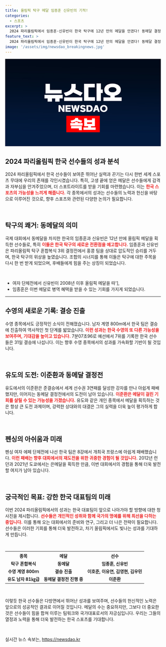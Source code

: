 ```yaml
---
title: 올림픽 탁구 메달 임종훈 신유빈의 기적!
categories:
  - 스포츠
excerpt: >
  2024 파리올림픽에서 임종훈·신유빈이 한국 탁구에 12년 만의 메달을 안겼다! 동메달 결정전에서 홍콩을 압도하며 올림픽 무대에 다시 서게 된 한국의 기쁨, 자세한 소식을 클릭해 확인해보세요!
feature_text: >
  2024 파리올림픽에서 임종훈·신유빈이 한국 탁구에 12년 만의 메달을 안겼다! 동메달 결정전에서 홍콩을 압도하며 올림픽 무대에 다시 서게 된 한국의 기쁨, 자세한 소식을 클릭해 확인해보세요!
image: '/assets/img/newsdao_breakingnews.jpg'
---
```


<p><img src="/assets/img/newsdao_breakingnews.jpg" alt="koreaapp 속보" /></p>

<h2 data-ke-size="size26">2024 파리올림픽 한국 선수들의 성과 분석</h2>

<p data-ke-size="size16">2024 파리올림픽에서 한국 선수들이 보여준 뛰어난 실력과 끈기는 다시 한번 세계 스포츠 무대에 우리의 존재를 각인시켰습니다. 특히, 고생 끝에 얻은 메달은 선수들에게 감격과 자부심을 안겨주었으며, 더 스포트라이트를 받을 기회를 마련했습니다. 이는 <b><span style="color: #ee2323;">한국 스포츠의 가능성을 느끼게 해줍니다.</span></b> 각 종목에서의 성과는 선수들의 노력과 헌신을 바탕으로 이루어진 것으로, 향후 스포츠와 관련된 다양한 논의가 필요합니다.</p>

<p data-ke-size="size16">&nbsp;</p>

<h2 data-ke-size="size26">탁구의 쾌거: 동메달의 의미</h2>

<p data-ke-size="size16">국제 대회에서 동메달을 차지한 한국의 임종훈과 신유빈은 12년 만에 올림픽 메달을 획득한 선수들로, 특히 <b><span style="color: #ee2323;">이들은 한국 탁구의 새로운 전환점을 예고합니다.</span></b> 임종훈과 신유빈은 파리올림픽 탁구 혼합복식 3위 결정전에서 홍콩 팀을 상대로 압도적인 승리를 거두며, 한국 탁구의 위상을 높였습니다. 조합의 시너지를 통해 이들은 탁구에 대한 주목을 다시 한 번 받게 되었으며, 후배들에게 힘을 주는 상징이 되었습니다.</p>

<p data-ke-size="size16">&nbsp;</p>

<ul>
    <li>여자 단체전에서 신유빈이 2008년 이후 올림픽 메달을 따'],
    <li>임종훈은 이번 메달로 병역 혜택을 받을 수 있는 기회를 가지게 되었습니다.</li>
</ul>

<hr />

<h2 data-ke-size="size26">수영의 새로운 기록: 결승 진출</h2>

<p data-ke-size="size16">수영 종목에서도 긍정적인 소식이 전해졌습니다. 남자 계영 800m에서 한국 팀은 결승에 진출하여 역사적인 첫 단계를 밟았습니다. <b><span style="color: #ee2323;">이런 성과는 한국 수영의 또 다른 가능성을 보여주며, 기대감을 높이고 있습니다.</span></b> 7분07초96로 예선에서 7위를 기록한 한국 선수들은 31일 결승에 나섭니다. 이는 향후 수영 종목에서의 성과를 가속화할 기반이 될 것입니다.</p>

<p data-ke-size="size16">&nbsp;</p>

<h2 data-ke-size="size26">유도의 도전: 이준환과 동메달 결정전</h2>

<p data-ke-size="size16">유도에서의 이준환은 준결승에서 세계 선수권 3연패를 달성한 강자를 만나 아쉽게 패배했지만, 이어지는 동메달 결정전에서의 도전이 남아 있습니다. <b><span style="color: #ee2323;">이준환은 메달이 걸린 기회를 살릴 수 있는 가능성을 가졌습니다.</span></b> 유도와 같은 개인 종목에서 메달을 획득하는 것은 항상 큰 도전 과제이며, 강력한 상대와의 대결은 그의 실력을 더욱 높이 평가하게 합니다.</p>

<p data-ke-size="size16">&nbsp;</p>

<h2 data-ke-size="size26">펜싱의 아쉬움과 미래</h2>

<p data-ke-size="size16">펜싱 여자 에페 단체전에 나선 한국 팀은 8강에서 개최국 프랑스에 아쉽게 패배했습니다. <b><span style="color: #ee2323;">이런 패배는 향후 대회에서의 재도전을 위한 귀중한 경험이 될 것입니다.</span></b> 2012년 런던과 2021년 도쿄에서는 은메달을 획득한 만큼, 이번 대회에서의 경험을 통해 더욱 발전할 여지가 남아 있습니다.</p>

<p data-ke-size="size16">&nbsp;</p>

<h2 data-ke-size="size26">궁극적인 목표: 강한 한국 대표팀의 미래</h2>

<p data-ke-size="size16">이번 2024 파리올림픽에서의 성과는 한국 대표팀이 앞으로 나아가야 할 방향에 대한 청사진을 제시합니다. <b><span style="color: #ee2323;">선수들은 개인적인 성취와 함께 국가의 명예를 위해 최선을 다하는 중입니다.</span></b> 이를 통해 오는 대회에서의 준비와 연구, 그리고 더 나은 전략이 필요합니다. 선수들은 이러한 기회를 통해 더욱 발전하고, 차기 올림픽에서도 빛나는 성과를 기대하게 만듭니다.</p>

<p data-ke-size="size16">&nbsp;</p>

<table style="width:100%; border-collapse:collapse;">
    <tr>
        <th style="text-align: center;"><b>종목</b></th>
        <th style="text-align: center;"><b>메달</b></th>
        <th style="text-align: center;"><b>선수</b></th>
    </tr>
    <tr>
        <td style="text-align: center; height: 17px;"><b>탁구 혼합복식</b></td>
        <td style="text-align: center; height: 17px;"><b>동메달</b></td>
        <td style="text-align: center; height: 17px;"><b>임종훈, 신유빈</b></td>
    </tr>
    <tr>
        <td style="text-align: center; height: 17px;"><b>수영 계영 800ｍ</b></td>
        <td style="text-align: center; height: 17px;"><b>결승 진출</b></td>
        <td style="text-align: center; height: 17px;"><b>이호준, 이유연, 김영현, 김우민</b></td>
    </tr>
    <tr>
        <td style="text-align: center; height: 17px;"><b>유도 남자 81㎏급</b></td>
        <td style="text-align: center; height: 17px;"><b>동메달 결정전 진행 중</b></td>
        <td style="text-align: center; height: 17px;"><b>이준환</b></td>
    </tr>
</table>

<p data-ke-size="size16">&nbsp;</p>

<p data-ke-size="size16">이렇듯 한국 선수들은 다방면에서 뛰어난 성과를 보여주며, 선수들의 헌신적인 노력은 앞으로의 성공적인 결과로 이어질 것입니다. 메달의 수는 중요하지만, 그보다 더 중요한 것은 선수들이 힘을 합쳐 이루는 팀워크와 국가대표로서의 자긍심입니다. 우리는 그들의 열정과 노력을 통해 더욱 발전하는 한국 스포츠를 기대합니다.</p>

<p data-ke-size="size16">&nbsp;</p>
실시간 뉴스 속보는, <a href="https://newsdao.kr" rel="dofollow">https://newsdao.kr</a>


